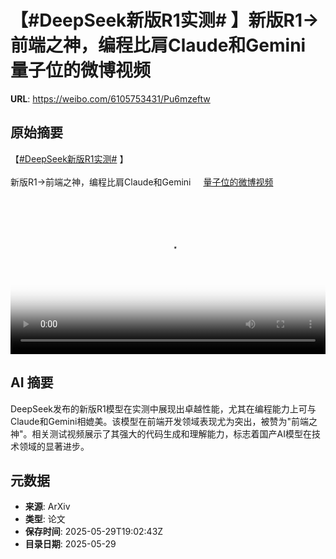 # 【#DeepSeek新版R1实测# 】新版R1→前端之神，编程比肩Claude和Gemini 量子位的微博视频

**URL**: https://weibo.com/6105753431/Pu6mzeftw

## 原始摘要

【<a href="https://m.weibo.cn/search?containerid=231522type%3D1%26t%3D10%26q%3D%23DeepSeek%E6%96%B0%E7%89%88R1%E5%AE%9E%E6%B5%8B%23&amp;extparam=%23DeepSeek%E6%96%B0%E7%89%88R1%E5%AE%9E%E6%B5%8B%23" data-hide=""><span class="surl-text">#DeepSeek新版R1实测#</span></a> 】<br><br>新版R1→前端之神，编程比肩Claude和Gemini <a href="https://video.weibo.com/show?fid=1034:5171742272847912" data-hide=""><span class="url-icon"><img style="width: 1rem;height: 1rem" src="https://h5.sinaimg.cn/upload/2015/09/25/3/timeline_card_small_video_default.png" referrerpolicy="no-referrer"></span><span class="surl-text">量子位的微博视频</span></a> <br clear="both"><div style="clear: both"></div><video controls="controls" poster="https://tvax3.sinaimg.cn/orj480/006Fd7o3gy1i1wnj4zo2bj31hc0u07on.jpg" style="width: 100%"><source src="https://f.video.weibocdn.com/o0/rMxZ73HClx08oD4X936g01041200L0kf0E010.mp4?label=mp4_720p&amp;template=1280x720.25.0&amp;ori=0&amp;ps=1BVp4ysnknHVZu&amp;Expires=1748548770&amp;ssig=U7xTN6drll&amp;KID=unistore,video"><source src="https://f.video.weibocdn.com/o0/NAzCe9INlx08oD4WOCK401041200o6Uw0E010.mp4?label=mp4_hd&amp;template=852x480.25.0&amp;ori=0&amp;ps=1BVp4ysnknHVZu&amp;Expires=1748548770&amp;ssig=FnvXsl%2BIpO&amp;KID=unistore,video"><source src="https://f.video.weibocdn.com/o0/8BAeLh5Dlx08oD4WsAKs01041200fdV70E010.mp4?label=mp4_ld&amp;template=640x360.25.0&amp;ori=0&amp;ps=1BVp4ysnknHVZu&amp;Expires=1748548770&amp;ssig=EFkGKOglzp&amp;KID=unistore,video"><p>视频无法显示，请前往<a href="https://video.weibo.com/show?fid=1034%3A5171742272847912" target="_blank" rel="noopener noreferrer">微博视频</a>观看。</p></video>

## AI 摘要

DeepSeek发布的新版R1模型在实测中展现出卓越性能，尤其在编程能力上可与Claude和Gemini相媲美。该模型在前端开发领域表现尤为突出，被赞为"前端之神"。相关测试视频展示了其强大的代码生成和理解能力，标志着国产AI模型在技术领域的显著进步。

## 元数据

- **来源**: ArXiv
- **类型**: 论文
- **保存时间**: 2025-05-29T19:02:43Z
- **目录日期**: 2025-05-29
